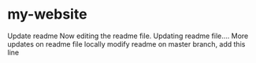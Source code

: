 # my-website
Update readme
Now editing the readme file.
Updating readme file....
More updates on readme file 
locally modify readme
on master branch, add this line